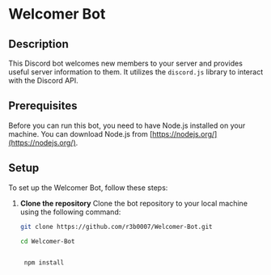 # Welcomer Bot

## Description
This Discord bot welcomes new members to your server and provides useful server information to them. It utilizes the `discord.js` library to interact with the Discord API.

## Prerequisites
Before you can run this bot, you need to have Node.js installed on your machine. You can download Node.js from [https://nodejs.org/](https://nodejs.org/).

## Setup
To set up the Welcomer Bot, follow these steps:

1. **Clone the repository**
   Clone the bot repository to your local machine using the following command:
   ```bash
   git clone https://github.com/r3b0007/Welcomer-Bot.git
   
   cd Welcomer-Bot


    npm install
